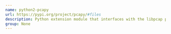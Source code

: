```yaml
---
name: python2-pcapy
url: https://pypi.org/project/pcapy/#files
description: Python extension module that interfaces with the libpcap packet capture library. URL : https://pypi.org/project/pcapy/#files Groups : None
group: None
---
```

